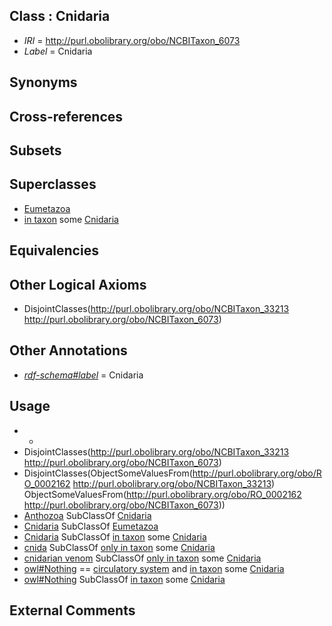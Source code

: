 
## Class : Cnidaria

 * *IRI* = http://purl.obolibrary.org/obo/NCBITaxon_6073
 * *Label* = Cnidaria

## Synonyms


## Cross-references


## Subsets


## Superclasses

 * [Eumetazoa](../../NCBITaxon/72/NCBITaxon_6072.md)
 * [in taxon](../../RO/62/RO_0002162.md) some [Cnidaria](../../NCBITaxon/73/NCBITaxon_6073.md)

## Equivalencies


## Other Logical Axioms

 * DisjointClasses(<http://purl.obolibrary.org/obo/NCBITaxon_33213> <http://purl.obolibrary.org/obo/NCBITaxon_6073>)

## Other Annotations

 * *[rdf-schema#label](../../el/rdf-schema#label.md)* = Cnidaria

## Usage

 * -
 * DisjointClasses(<http://purl.obolibrary.org/obo/NCBITaxon_33213> <http://purl.obolibrary.org/obo/NCBITaxon_6073>)
 * DisjointClasses(ObjectSomeValuesFrom(<http://purl.obolibrary.org/obo/RO_0002162> <http://purl.obolibrary.org/obo/NCBITaxon_33213>) ObjectSomeValuesFrom(<http://purl.obolibrary.org/obo/RO_0002162> <http://purl.obolibrary.org/obo/NCBITaxon_6073>))
 * [Anthozoa](../../NCBITaxon/01/NCBITaxon_6101.md) SubClassOf [Cnidaria](../../NCBITaxon/73/NCBITaxon_6073.md)
 * [Cnidaria](../../NCBITaxon/73/NCBITaxon_6073.md) SubClassOf [Eumetazoa](../../NCBITaxon/72/NCBITaxon_6072.md)
 * [Cnidaria](../../NCBITaxon/73/NCBITaxon_6073.md) SubClassOf [in taxon](../../RO/62/RO_0002162.md) some [Cnidaria](../../NCBITaxon/73/NCBITaxon_6073.md)
 * [cnida](../../UBERON/77/UBERON_0008277.md) SubClassOf [only in taxon](../../RO/60/RO_0002160.md) some [Cnidaria](../../NCBITaxon/73/NCBITaxon_6073.md)
 * [cnidarian venom](../../UBERON/80/UBERON_0008280.md) SubClassOf [only in taxon](../../RO/60/RO_0002160.md) some [Cnidaria](../../NCBITaxon/73/NCBITaxon_6073.md)
 * [owl#Nothing](../../ng/owl#Nothing.md) == [circulatory system](../../UBERON/09/UBERON_0001009.md) and [in taxon](../../RO/62/RO_0002162.md) some [Cnidaria](../../NCBITaxon/73/NCBITaxon_6073.md)
 * [owl#Nothing](../../ng/owl#Nothing.md) SubClassOf [in taxon](../../RO/62/RO_0002162.md) some [Cnidaria](../../NCBITaxon/73/NCBITaxon_6073.md)

## External Comments


